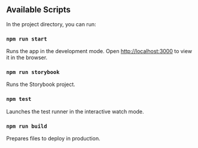 ## Available Scripts

In the project directory, you can run:

### `npm run start`
Runs the app in the development mode.
Open [http://localhost:3000](http://localhost:3000) to view it in the browser.

### `npm run storybook`
Runs the Storybook project.

### `npm test`
Launches the test runner in the interactive watch mode.

### `npm run build`
Prepares files to deploy in production.

